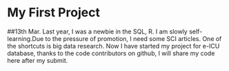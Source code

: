 # My First Project
##13th Mar.
Last year, I was a newbie in the SQL, R. I am slowly self-learning.Due to the pressure of promotion, I need some SCI articles. One of the shortcuts is big data research.
Now I have started my project for e-ICU database, thanks to the code contributors on github, I will share my code here after my submit.
